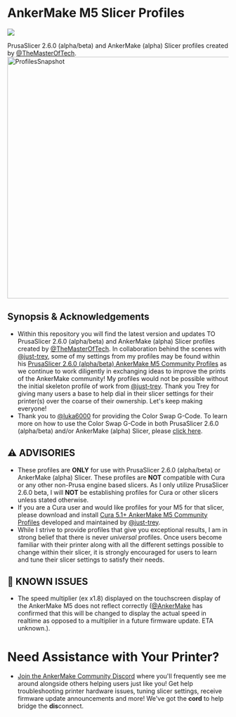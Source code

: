 # AnkerMake M5 Slicer Profiles
<a href="https://github.com/TheMasterOfTech/ankermake-m5-profiles/releases/tag/v3.0.1"><img src="https://img.shields.io/github/v/release/TheMasterOfTech/ankermake-m5-profiles?color=00CC66&label=Download%20Latest&style=for-the-badge"></a>

PrusaSlicer 2.6.0 (alpha/beta) and AnkerMake (alpha) Slicer profiles created by <a href="https://github.com/TheMasterOfTech">@TheMasterOfTech</a>. 
<img src="https://i.postimg.cc/HngV0j8R/Screenshot-2023-05-27-at-7-04-32-PM.png" alt="ProfilesSnapshot" width="900" height="550"></img>
## Synopsis & Acknowledgements
<ul><li>Within this repository you will find the latest version and updates TO PrusaSlicer 2.6.0 (alpha/beta) and AnkerMake (alpha) Slicer profiles created by <a href="https://github.com/TheMasterOfTech">@TheMasterOfTech</a>. In collaboration behind the scenes with <a href="https://github.com/just-trey" target="_blank">@just-trey</a>, some of my settings from my profiles may be found within his <a href="https://github.com/Ankermgmt/prusaslicer-ankermake-ce-profiles" target="_blank">PrusaSlicer 2.6.0 (alpha/beta) AnkerMake M5 Community Profiles</a> as we continue to work diligently in exchanging ideas to improve the prints of the AnkerMake community! My profiles would not be possible without the initial skeleton profile of work from <a href="https://github.com/just-trey" target="_blank">@just-trey</a>. Thank you Trey for giving many users a base to help dial in their slicer settings for their printer(s) over the coarse of their ownership. Let's keep making everyone!</li><li>Thank you to <a href="https://github.com/luka6000" target="_blank">@luka6000</a> for providing the Color Swap G-Code. To learn more on how to use the Color Swap G-Code in both PrusaSlicer 2.6.0 (alpha/beta) and/or AnkerMake (alpha) Slicer, please <a href="https://wiki.printed.boats/en/Tips/Color-swap-with-Prusa" target="_blank">click here</a>.</ul>

## ⚠️ ADVISORIES
<ul><li>These profiles are <b>ONLY</b> for use with PrusaSlicer 2.6.0 (alpha/beta) or AnkerMake (alpha) Slicer. These profiles are <b>NOT</b> compatible with Cura or any other non-Prusa engine based slicers. As I only utilize PrusaSlicer 2.6.0 beta, I will <b>NOT</b> be establishing profiles for Cura or other slicers unless stated otherwise.</li>
<li>If you are a Cura user and would like profiles for your M5 for that slicer, please download and install <a href="https://github.com/Ankermgmt/prusaslicer-ankermake-ce-profiles" target="_blank">Cura 5.1+ AnkerMake M5 Community Profiles</a> developed and maintained by <a href="https://github.com/just-trey" target="_blank">@just-trey</a>.</li><li>While I strive to provide profiles that give you exceptional results, I am in strong belief that there is never <i>universal</i> profiles. Once users become familiar with their printer along with all the different settings possible to change within their slicer, it is strongly encouraged for users to learn and tune their slicer settings to satisfy their needs.</li></ul>

## 🐞 KNOWN ISSUES
<ul><li>The speed multiplier (ex x1.8) displayed on the touchscreen display of the AnkerMake M5 does not reflect correctly (<a href="https://github.com/ankermake" target="_blank">@AnkerMake</a> has confirmed that this will be changed to display the actual speed in realtime as opposed to a multiplier in a future firmware update. ETA unknown.).</ul>

# Need Assistance with Your Printer?
<ul><li><a href="https://discord.gg/ankermake" target="_blank">Join the AnkerMake Community Discord</a> where you'll frequently see me around alongside others helping users just like you! Get help troubleshooting printer hardware issues, tuning slicer settings, receive firmware update announcements and more! We've got the <b>cord</b> to help bridge the <b>dis</b>connect.</li></ul>
